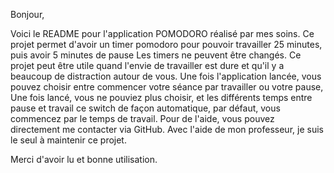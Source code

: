 Bonjour, 

Voici le README pour l'application POMODORO réalisé par mes soins.
Ce projet permet d'avoir un timer pomodoro pour pouvoir travailler 25 minutes, puis avoir 5 minutes de pause
  Les timers ne peuvent être changés.
Ce projet peut être utile quand l'envie de travailler est dure et qu'il y a beaucoup de distraction autour de vous.
Une fois l'application lancée, vous pouvez choisir entre commencer votre séance par travailler ou votre pause,
  Une fois lancé, vous ne pouviez plus choisir, et les différents temps entre pause et travail
  ce switch de façon automatique, par défaut, vous commencez par le temps de travail.
Pour de l'aide, vous pouvez directement me contacter via GitHub.
Avec l'aide de mon professeur, je suis le seul à maintenir ce projet.

Merci d'avoir lu et bonne utilisation.
